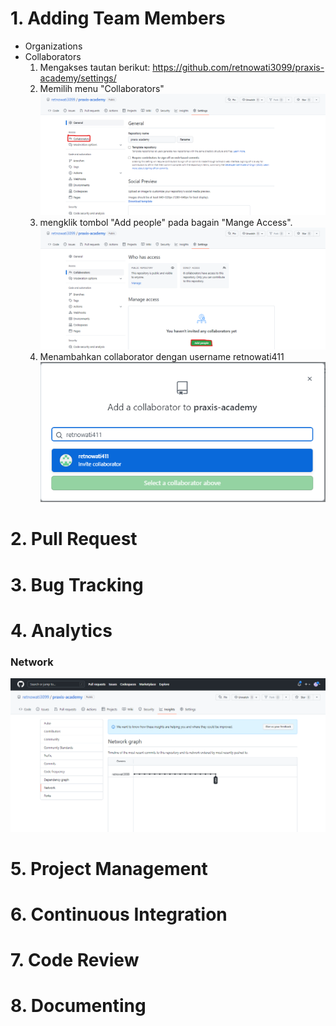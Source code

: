 # 1. Adding Team Members
* Organizations
* Collaborators
    1. Mengakses tautan berikut:
    https://github.com/retnowati3099/praxis-academy/settings/ 
    2. Memilih menu "Collaborators"
    ![Screenshot%202023-01-10%20153944](IMAGE/../IMAGES/Screenshot%202023-01-10%20153944.png)
    3. mengklik tombol "Add people" pada bagain "Mange Access".
    ![Screenshot%202023-01-10%20154305](IMAGE/../IMAGES/Screenshot%202023-01-10%20154305.png)
    4. Menambahkan collaborator dengan username retnowati411
    ![Screenshot%202023-01-10%20154540](IMAGES/Screenshot%202023-01-10%20154540.png)
    
    
# 2. Pull Request

# 3. Bug Tracking

# 4. Analytics
### Network
![Screenshot%202023-01-10%20230624](IMAGES/Screenshot%202023-01-10%20230624.png)
# 5. Project Management

# 6. Continuous Integration

# 7. Code Review

# 8. Documenting
